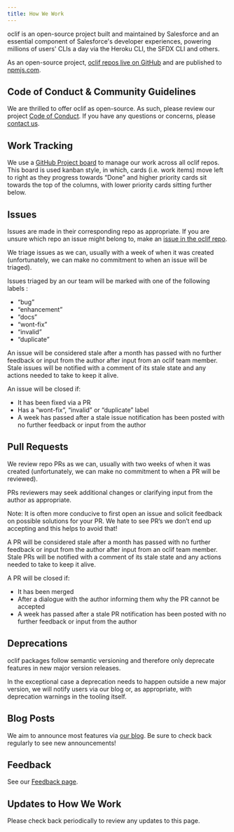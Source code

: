 ```yaml
---
title: How We Work
---
```


oclif is an open-source project built and maintained by Salesforce and an essential component of Salesforce's developer experiences, powering millions of users' CLIs a day via the Heroku CLI, the SFDX CLI and others.

As an open-source project, [oclif repos live on GitHub](https://github.com/oclif) and are published to [npmjs.com](https://www.npmjs.com/search?q=oclif).

## Code of Conduct & Community Guidelines

We are thrilled to offer oclif as open-source. As such, please review our project [Code of Conduct](https://github.com/salesforce/oss-template/blob/master/CODE_OF_CONDUCT.md). If you have any questions or concerns, please [contact us](https://oclif.io/docs/feedback).

## Work Tracking

We use a [GitHub Project board](https://github.com/orgs/oclif/projects/1) to manage our work across all oclif repos. This board is used kanban style, in which, cards (i.e. work items) move left to right as they progress towards “Done” and higher priority cards sit towards the top of the columns, with lower priority cards sitting further below.

## Issues

Issues are made in their corresponding repo as appropriate. If you are unsure which repo an issue might belong to, make an [issue in the oclif repo](https://github.com/oclif/oclif/issues).

We triage issues as we can, usually with a week of when it was created (unfortunately, we can make no commitment to when an issue will be triaged).

Issues triaged by an our team will be marked with one of the following labels :

* “bug”
* “enhancement”
* “docs”
* “wont-fix”
* “invalid”
* “duplicate”

An issue will be considered stale after a month has passed with no further feedback or input from the author after input from an oclif team member. Stale issues will be notified with a comment of its stale state and any actions needed to take to keep it alive.

An issue will be closed if:

* It has been fixed via a PR
* Has a “wont-fix”, “invalid” or “duplicate” label
* A week has passed after a stale issue notification has been posted with no further feedback or input from the author

## Pull Requests

We review repo PRs as we can, usually with two weeks of when it was created (unfortunately, we can make no commitment to when a PR will be reviewed).

PRs reviewers may seek additional changes or clarifying input from the author as appropriate.

Note: It is often more conducive to first open an issue and solicit feedback on possible solutions for your PR. We hate to see PR’s we don’t end up accepting and this helps to avoid that!

A PR will be considered stale after a month has passed with no further feedback or input from the author after input from an oclif team member. Stale PRs will be notified with a comment of its stale state and any actions needed to take to keep it alive.

A PR will be closed if:

* It has been merged
* After a dialogue with the author informing them why the PR cannot be accepted
* A week has passed after a stale PR notification has been posted with no further feedback or input from the author

## Deprecations

oclif packages follow semantic versioning and therefore only deprecate features in new major version releases.

In the exceptional case a deprecation needs to happen outside a new major version, we will notify users via our blog or, as appropriate, with deprecation warnings in the tooling itself.

## Blog Posts

We aim to announce most features via [our blog](https://oclif.io/blog). Be sure to check back regularly to see new announcements!

## Feedback

See our [Feedback page](https://oclif.io/docs/feedback).

## Updates to How We Work

Please check back periodically to review any updates to this page.

